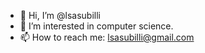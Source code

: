 - 👋 Hi, I’m @lsasubilli
- 👀 I’m interested in computer science.
- 📫 How to reach me: lsasubilli@gmail.com

<!---
lsasubilli/lsasubilli is a ✨ special ✨ repository because its `README.md` (this file) appears on your GitHub profile.
You can click the Preview link to take a look at your changes.
--->

